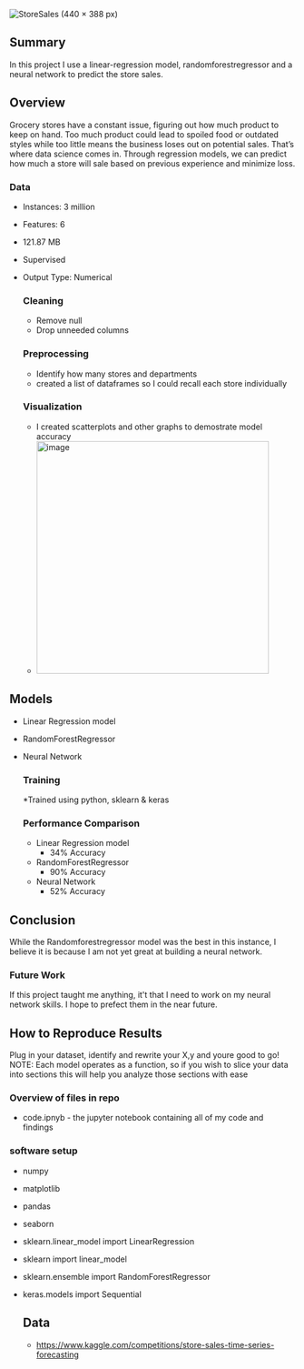 ![StoreSales (440 × 388 px)](https://user-images.githubusercontent.com/111559921/232253940-33079fde-7ae8-408e-b077-9b9c9876cf64.png)


  ## Summary
In this project I use a linear-regression model, randomforestregressor and a neural network to predict the store sales.

## Overview
Grocery stores have a constant issue, figuring out how much product to keep on hand. Too much product could lead to spoiled food or outdated styles while too little means the business loses out on potential sales. That’s where data science comes in. Through regression models, we can predict how much a store will sale based on previous experience and minimize loss. 



  ### Data
  * Instances: 3 million 
  * Features: 6 
  * 121.87 MB
  * Supervised
  * Output Type: Numerical
  
    ### Cleaning
      * Remove null
      * Drop unneeded columns 
      
    ### Preprocessing 
      * Identify how many stores and departments 
      * created a list of dataframes so I could recall each store individually
  
    ### Visualization 
      * I created scatterplots and other graphs to demostrate model accuracy
      * <img width="409" alt="image" src="https://user-images.githubusercontent.com/111559921/236515334-f9ae36fa-22e4-4fa7-b125-47380423bdca.png">


  ## Models
  * Linear Regression model
  * RandomForestRegressor
  * Neural Network

    ### Training
      *Trained using python, sklearn & keras
  
    ### Performance Comparison 
    * Linear Regression model
      * 34% Accuracy
    * RandomForestRegressor
      * 90% Accuracy
    * Neural Network
      * 52% Accuracy
    
  ## Conclusion
  While the Randomforestregressor model was the best in this instance, I believe it is because I am not yet great at building a neural network.
    
  ### Future Work 
  If this project taught me anything, it't that I need to work on my neural network skills. I hope to prefect them in the near future.
  
  ## How to Reproduce Results
  Plug in your dataset, identify and rewrite your X,y and youre good to go! NOTE: Each model operates as a function, so if you wish to slice your data into sections this will help you analyze those sections with ease
  
  ### Overview of files in repo
  * code.ipnyb - the jupyter notebook containing all of my code and findings
  
  ### software setup 
* numpy
* matplotlib
* pandas
* seaborn
* sklearn.linear_model import LinearRegression
* sklearn import linear_model
* sklearn.ensemble import RandomForestRegressor
* keras.models import Sequential

  
  ## Data
  * https://www.kaggle.com/competitions/store-sales-time-series-forecasting

